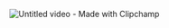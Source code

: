 ![Untitled video - Made with Clipchamp](https://github.com/user-attachments/assets/b7b97168-8d84-4fc0-a9d9-3bfce6dd7132)
